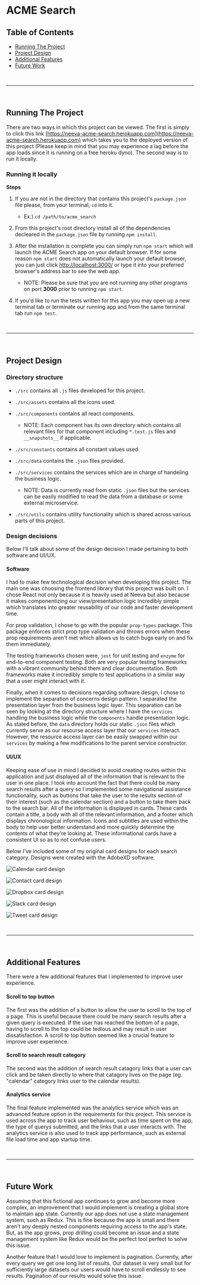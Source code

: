# ACME Search

## Table of Contents

* [Running The Project](#running-the-project)
* [Project Design](#project-design)
* [Additional Features](#additional-features)
* [Future Work](#future-work)

<br/>
<hr/>
<br/>

## Running The Project

There are two ways in which this project can be viewed. The first is simply to click this link [https://neeva-acme-search.herokuapp.com](https://neeva-acme-search.herokuapp.com) which takes you to the deployed version of this project (Please keep in mind that you may experience a lag before the app loads since it is running on a free heroku dyno). The second way is to run it locally.

### Running it locally

**Steps**

1. If you are not in the directory that contains this project's `package.json` file please, from your terminal, `cd` into it.

    * Ex.) `cd /path/to/acme_search`

2. From this project's root directory install all of the dependencies decleared in the `package.json` file by running `npm install`.

3. After the installation is complete you can simply run `npm start` which will launch the ACME Search app on your default browser. If for some reason `npm start` does not automatically launch your default browser, you can just click [http://localhost:3000/](http://localhost:3000/) or type it into your preferred browser's address bar to see the web app.

    * NOTE: Please be sure that you are not running any other programs on port **3000** prior to running `npm start`.

4. If you'd like to run the tests written for this app you may open up a new terminal tab or terminate our running app and from the same terminal tab run `npm test`.

<br/>
<hr/>
<br/>

## Project Design

### Directory structure

* `./src` contains all `.js` files developed for this project.

* `./src/assets` contains all the icons used.

* `./src/components` contains all react components.

    * NOTE: Each component has its own directory which contains all relevant files for that component including `*.test.js` files and `__snapshots__` if applicable.

* `./src/constants` contains all constant values used.

* `./src/data` contains the `.json` files provided.

* `./src/services` contains the services which are in charge of handeling the business logic.

    * NOTE: Data is currently read from static `.json` files but the services can be easily modified to read the data from a database or some external microservice.

* `./src/utils` contains utility functionality which is shared across various parts of this project.

### Design decisions

Below I'll talk about some of the design decision I made pertaining to both software and UI/UX.

#### Software

I had to make few technological decision when developing this project. The main one was choosing the frontend library that this project was built on. I chose React not only because it is heavily used at Neeva but also because it makes componentizing our view/presentation logic incredibly simple which translates into greater reusability of our code and faster development time.

For prop validation, I chose to go with the popular `prop-types` package. This package enforces strict prop type validation and throws errors when these prop requirements aren't met which allows us to catch bugs early on and fix them immediately.

The testing frameworks chosen were, `jest` for unit testing and `enzyme` for end-to-end component testing. Both are very popular testing frameworks with a vibrant community behind them and clear documentation. Both frameworks make it incredibly simple to test applications in a similar way that a user might interact with it.

Finally, when it comes to decisions regarding software design, I chose to implement the separation of concerns design pattern. I separated the presentation layer from the business logic layer. This separation can be seen by looking at the directory structure where I have the `services` handling the business logic while the `components` handle presentation logic. As stated before, the `data` directory holds our static `.json` files which currently serve as our resourse access layer that our `services` interact. However, the resource access layer can be easily swapped within our `services` by making a few modifications to the parent service constructor.

#### UI/UX

Keeping ease of use in mind I decided to avoid creating routes within this application and just displayed all of the information that is relevant to the user in one place. I took into account the fact that there could be many search results after a query so I implemented some navigational assistance functionality, such as buttons that take the user to the results section of their interest (such as the calendar section) and a button to take them back to the search bar. All of the information is displayed in cards. These cards contain a title, a body with all of the relevant information, and a footer which displays chronological information. Icons and subtitles are used within the body to help user better understand and more quickly determine the contents of what they're looking at. These informational cards have a consistent UI so as to not confuse users.

Below I've included some of my original card designs for each search category. Designs were created with the AdobeXD software.

![Calendar card design](./design/calendar-asset.png)

![Contact card design](./design/contact-asset.png)

![Dropbox card design](./design/dropbox-asset.png)

![Slack card design](./design/slack-asset.png)

![Tweet card design](./design/tweet-asset.png)

<br/>
<hr/>
<br/>

## Additional Features

There were a few additional features that I implemented to improve user experience.

#### Scroll to top button

The first was the addition of a button to allow the user to scroll to the top of a page. This is useful because there could be many search results after a given query is executed. If the user has reached the bottom of a page, having to scroll to the top could be tedious and may result in user dissatisfaction. A scroll to top button seemed like a crucial feature to improve user experience.

#### Scroll to search result category

The second was the addition of search result catagory links that a user can click and be taken directly to where that catagory lives on the page (eg. "calendar" category links user to the calendar results).

#### Analytics service

The final feature implemented was the analytics service which was an advanced feature option in the requirements for this project. This service is used across the app to track user behaviour, such as time spent on the app, the type of querys submitted, and the links that a user interacts with. The analytics service is also used to track app performance, such as external file load time and app startup time.

<br/>
<hr/>
<br/>

## Future Work

Assuming that this fictional app continues to grow and become more complex, an improvement that I would implement is creating a global store to maintain app state. Currently our app does not use a state management system, such as Redux. This is fine because the app is small and there aren't any deeply nested components requiring access to the app's state. But, as the app grows, prop drilling could become an issue and a state management system like Redux would be the perfect tool perfect to solve this issue.

Another feature that I would love to implement is pagination. Currently, after every query we get one long list of results. Our dataset is very small but for sufficiently large datasets our users would have to scroll endlessly to see results. Pagination of our results would solve this issue.